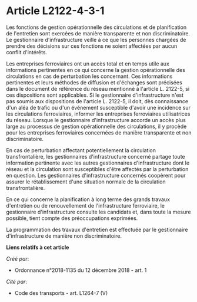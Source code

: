 # Article L2122-4-3-1

Les fonctions de gestion opérationnelle des circulations et de planification de l'entretien sont exercées de manière
transparente et non discriminatoire. Le gestionnaire d'infrastructure veille à ce que les personnes chargées de prendre des
décisions sur ces fonctions ne soient affectées par aucun conflit d'intérêts.

Les entreprises ferroviaires ont un accès total et en temps utile aux informations pertinentes en ce qui concerne la gestion
opérationnelle des circulations en cas de perturbation les concernant. Ces informations pertinentes et leurs méthodes de
diffusion et d'échanges sont précisées dans le document de référence du réseau mentionné à l'article L. 2122-5, si ces
dispositions sont applicables. Si le gestionnaire d'infrastructure n'est pas soumis aux dispositions de l'article L. 2122-5,
il doit, dès connaissance d'un aléa de trafic ou d'un événement susceptible d'avoir une incidence sur les circulations
ferroviaires, informer les entreprises ferroviaires utilisatrices du réseau. Lorsque le gestionnaire d'infrastructure accorde
un accès plus large au processus de gestion opérationnelle des circulations, il y procède pour les entreprises ferroviaires
concernées de manière transparente et non discriminatoire.

En cas de perturbation affectant potentiellement la circulation transfrontalière, les gestionnaires d'infrastructure concerné
partage toute information pertinente avec les autres gestionnaires d'infrastructure dont le réseau et la circulation sont
susceptibles d'être affectés par la perturbation en question. Les gestionnaires d'infrastructure concernés coopèrent pour
assurer le rétablissement d'une situation normale de la circulation transfrontalière.

En ce qui concerne la planification à long terme des grands travaux d'entretien ou de renouvellement de l'infrastructure
ferroviaire, le gestionnaire d'infrastructure consulte les candidats et, dans toute la mesure possible, tient compte des
préoccupations exprimées.

La programmation des travaux d'entretien est effectuée par le gestionnaire d'infrastructure de manière non discriminatoire.

**Liens relatifs à cet article**

_Créé par_:

  - Ordonnance n°2018-1135 du 12 décembre 2018 - art. 1

_Cité par_:

  - Code des transports - art. L1264-7 (V)
